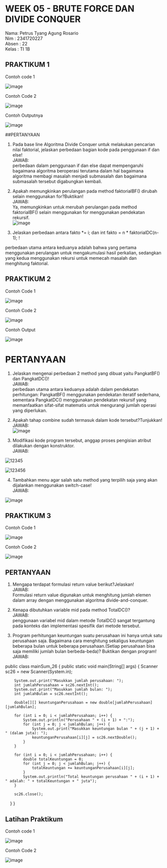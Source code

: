 # WEEK 05 - BRUTE FORCE DAN DIVIDE CONQUER
Nama: Petrus Tyang Agung Rosario<br>
Nim : 2341720227 <br>
Absen : 22<br>
Kelas : TI 1B

## PRAKTIKUM 1
Contoh code 1<br>

![image](https://github.com/petrusthelastking/Algoritma-dan-Struktur-data/assets/143620112/3c020648-5480-4adb-9ced-52b777b5f1b5)

Contoh Code 2<br>

![image](https://github.com/petrusthelastking/Algoritma-dan-Struktur-data/assets/143620112/722c4f41-c5d0-4783-bd26-8bf05c87e30e)


Contoh Outputnya<br>


![image](https://github.com/petrusthelastking/Algoritma-dan-Struktur-data/assets/143620112/34b65b34-e5cc-40a1-897d-16e6094f4947)


##PERTANYAAN
1. Pada base line Algoritma Divide Conquer untuk melakukan pencarian nilai faktorial, jelaskan 
perbedaan bagian kode pada penggunaan if dan else!<br>
JAWAB:<br>
perbedaan dalam penggunaan if dan else dapat mempengaruhi bagaimana algoritma beroperasi terutama dalam hal bagaimana algoritma membagi masalah menjadi submasalah dan bagaimana submasalah tersebut digabungkan kembali.

3. Apakah memungkinkan perulangan pada method faktorialBF() dirubah selain menggunakan 
for?Buktikan!<br>
JAWAB:<br>
Ya, memungkinkan untuk merubah perulangan pada method faktorialBF() selain menggunakan for menggunakan pendekatan rekursif.<br>
![image](https://github.com/petrusthelastking/Algoritma-dan-Struktur-data/assets/143620112/8dcb9f85-6ada-4579-a906-49420dca5b8b)


5. Jelaskan perbedaan antara fakto *= i; dan int fakto = n * faktorialDC(n-1); !

perbedaan utama antara keduanya adalah bahwa yang pertama menggunakan perulangan untuk mengakumulasi hasil perkalian, sedangkan yang kedua menggunakan rekursi untuk memecah masalah dan menghitung faktorial.


## PRAKTIKUM 2
Contoh Code 1<br>

![image](https://github.com/petrusthelastking/Algoritma-dan-Struktur-data/assets/143620112/af390c71-4c09-4ba1-bb95-0517823664db)


Contoh Code 2<br>

![image](https://github.com/petrusthelastking/Algoritma-dan-Struktur-data/assets/143620112/cc52e2d4-2e45-4f2d-ad03-6295e865ee04)


Contoh Output<br>

![image](https://github.com/petrusthelastking/Algoritma-dan-Struktur-data/assets/143620112/1844b47e-b72b-481f-a46c-f4bca9f3f06a)



# PERTANYAAN 

1. Jelaskan mengenai perbedaan 2 method yang dibuat yaitu PangkatBF() dan PangkatDC()!<br>
JAWAB:<br>
perbedaan utama antara keduanya adalah dalam pendekatan perhitungan: PangkatBF() menggunakan pendekatan iteratif sederhana, sementara PangkatDC() menggunakan pendekatan rekursif yang memanfaatkan sifat-sifat matematis untuk mengurangi jumlah operasi yang diperlukan.

2. Apakah tahap combine sudah termasuk dalam kode tersebut?Tunjukkan!<br>
JAWAB:<br>
![image](https://github.com/petrusthelastking/Algoritma-dan-Struktur-data/assets/143620112/09e22e81-be6e-484a-af77-2da5c3bb8aa3)

3. Modifikasi kode program tersebut, anggap proses pengisian atribut dilakukan dengan 
konstruktor.<br>
JAWAB:<br>

![12345](https://github.com/petrusthelastking/Algoritma-dan-Struktur-data/assets/143620112/ab510a90-2bcf-4b02-b96c-50ed2d7c14c6)


![123456](https://github.com/petrusthelastking/Algoritma-dan-Struktur-data/assets/143620112/bdc0be00-9fe3-4092-bc04-c680c88f733c)


4. Tambahkan menu agar salah satu method yang terpilih saja yang akan dijalankan menggunakan 
switch-case!<br>
JAWAB:<br>

![image](https://github.com/petrusthelastking/Algoritma-dan-Struktur-data/assets/143620112/8d5297fa-1dcd-45de-bf55-fa97c94d37e5)



## PRAKTIKUM 3
Contoh Code 1<br>

![image](https://github.com/petrusthelastking/Algoritma-dan-Struktur-data/assets/143620112/68dbf4f5-b13d-4d35-a6a6-6bbdac04703b)


Contoh Code 2<br>


![image](https://github.com/petrusthelastking/Algoritma-dan-Struktur-data/assets/143620112/25312943-354c-42b8-9194-8c7d4b8ddcc6)



## PERTANYAAN


1. Mengapa terdapat formulasi return value berikut?Jelaskan!<br>
JAWAB:<br>
Formulasi return value digunakan untuk menghitung jumlah elemen dalam array dengan menggunakan algoritma divide-and-conquer.

3. Kenapa dibutuhkan variable mid pada method TotalDC()? <br>
JAWAB:<br>
penggunaan variabel mid dalam metode TotalDC() sangat tergantung pada konteks dan implementasi spesifik dari metode tersebut.

4. Program perhitungan keuntungan suatu perusahaan ini hanya untuk satu perusahaan saja. 
Bagaimana cara menghitung sekaligus keuntungan beberapa bulan untuk beberapa 
perusahaan.(Setiap perusahaan bisa saja memiliki jumlah bulan berbeda-beda)? Buktikan 
dengan program!<br>
JAWAB:<br>

public class mainSum_26 {
    public static void main(String[] args) {
        Scanner sc26 = new Scanner(System.in);

        System.out.print("Masukkan jumlah perusahaan: ");
        int jumlahPerusahaan = sc26.nextInt();
        System.out.print("Masukkan jumlah bulan: ");
        int jumlahBulan = sc26.nextInt();

        double[][] keuntunganPerusahaan = new double[jumlahPerusahaan][jumlahBulan];

        for (int i = 0; i < jumlahPerusahaan; i++) {
            System.out.println("Perusahaan " + (i + 1) + ":");
            for (int j = 0; j < jumlahBulan; j++) {
                System.out.print("Masukkan keuntungan bulan " + (j + 1) + " (dalam juta): ");
                keuntunganPerusahaan[i][j] = sc26.nextDouble();
            }
        }

        for (int i = 0; i < jumlahPerusahaan; i++) {
            double totalKeuntungan = 0;
            for (int j = 0; j < jumlahBulan; j++) {
                totalKeuntungan += keuntunganPerusahaan[i][j];
            }
            System.out.println("Total keuntungan perusahaan " + (i + 1) + " adalah: " + totalKeuntungan + " juta");
        }

        sc26.close();
    }
}


## Latihan Praktikum
Contoh code 1<br>

![image](https://github.com/petrusthelastking/Algoritma-dan-Struktur-data/assets/143620112/3d11ae9d-abef-4bd9-ba81-eafc1d80f386)


Contoh Code 2<br>

![image](https://github.com/petrusthelastking/Algoritma-dan-Struktur-data/assets/143620112/ea8e59df-89ab-47a8-9a1e-ce216095ba9c)

